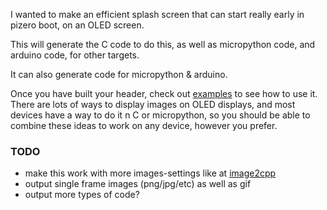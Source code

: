 I wanted to make an efficient splash screen that can start really early in pizero boot, on an OLED screen.

This will generate the C code to do this, as well as micropython code, and arduino code, for other targets.

It can also generate code for micropython & arduino.

Once you have built your header, check out [examples](examples) to see how to use it. There are lots of ways to display images on OLED displays, and most devices have a way to do it n C or micropython, so you should be able to combine these ideas to work on any device, however you prefer.


### TODO

- make this work with more images-settings like at [image2cpp](https://javl.github.io/image2cpp/)
- output single frame images (png/jpg/etc) as well as gif
- output more types of code?